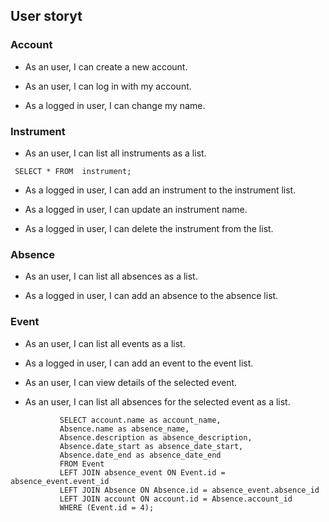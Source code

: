 ## User storyt

### Account

  * As an user, I can create a new account.

  * As an user, I can log in with my account.

  * As a logged in user, I can change my name.

### Instrument

  * As an user, I can list all instruments as a list.

  ``` SELECT * FROM  instrument;```

  * As a logged in user, I can add an instrument to the instrument list.

  * As a logged in user, I can update an instrument name.

  * As a logged in user, I can delete the instrument from the list.

### Absence

  * As an user, I can list all absences as a list.

  * As a logged in user, I can add an absence to the absence list.

### Event

  * As an user, I can list all events as a list.

  * As a logged in user, I can add an event to the event list.

  * As an user, I can view details of the selected event.

  * As an user, I can list all absences for the selected event as a list.

  ``` 
             SELECT account.name as account_name, 
             Absence.name as absence_name, 
             Absence.description as absence_description, 
             Absence.date_start as absence_date_start, 
             Absence.date_end as absence_date_end 
             FROM Event 
             LEFT JOIN absence_event ON Event.id = absence_event.event_id 
             LEFT JOIN Absence ON Absence.id = absence_event.absence_id 
             LEFT JOIN account ON account.id = Absence.account_id 
             WHERE (Event.id = 4);
  ```

